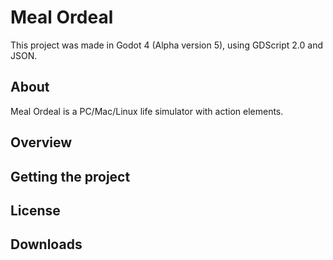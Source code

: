 # Meal Ordeal

This project was made in Godot 4 (Alpha version 5), using GDScript 2.0 and JSON.

## About
Meal Ordeal is a PC/Mac/Linux life simulator with action elements. 

## Overview

## Getting the project

## License

## Downloads
